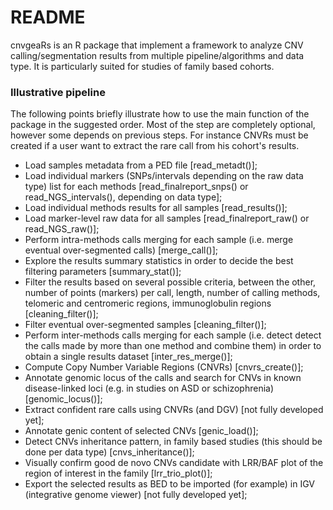 # README #

cnvgeaRs is an R package that implement a framework to analyze CNV calling/segmentation results from multiple 
pipeline/algorithms and data type. It is particularly suited for studies of family based cohorts. 

### Illustrative pipeline ###

The following points briefly illustrate how to use the main function of the package in the suggested order. 
Most of the step are completely optional, however some depends on previous steps. For instance CNVRs must be 
created if a user want to extract the rare call from his cohort's results.

* Load samples metadata from a PED file [read_metadt()];
* Load individual markers (SNPs/intervals depending on the raw data type) list for each methods [read_finalreport_snps() or read_NGS_intervals(), depending on data type];
* Load individual methods results for all samples [read_results()];
* Load marker-level raw data for all samples [read_finalreport_raw() or read_NGS_raw()];
* Perform intra-methods calls merging for each sample (i.e. merge eventual over-segmented calls) [merge_call()];
* Explore the results summary statistics in order to decide the best filtering parameters [summary_stat()];
* Filter the results based on several possible criteria, between the other, number of points (markers) per
  call, length, number of calling methods, telomeric and centromeric regions, immunoglobulin regions [cleaning_filter()];
* Filter eventual over-segmented samples [cleaning_filter()]; 
* Perform inter-methods calls merging for each sample (i.e. detect detect the calls made by more than one 
  method and combine them) in order to obtain a single results dataset [inter_res_merge()];
* Compute Copy Number Variable Regions (CNVRs) [cnvrs_create()]; 
* Annotate genomic locus of the calls and search for CNVs in known disease-linked loci (e.g. in studies on 
  ASD or schizophrenia) [genomic_locus()];
* Extract confident rare calls using CNVRs (and DGV) [not fully developed yet];
* Annotate genic content of selected CNVs [genic_load()];
* Detect CNVs inheritance pattern, in family based studies (this should be done per data type) [cnvs_inheritance()]; 
* Visually confirm good de novo CNVs candidate with LRR/BAF plot of the region of interest in the family [lrr_trio_plot()];
* Export the selected results as BED to be imported (for example) in IGV (integrative genome viewer) [not fully developed yet];
